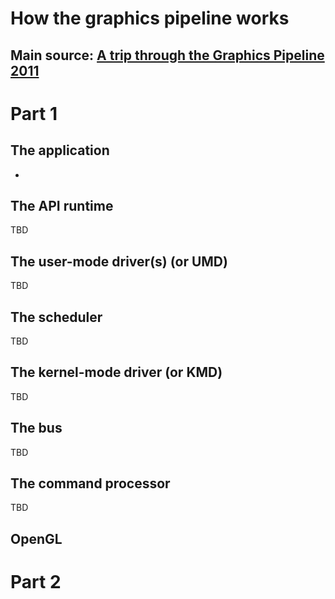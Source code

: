 # How the graphics pipeline works
## Main source: [A trip through the Graphics Pipeline 2011](https://fgiesen.wordpress.com/2011/07/09/a-trip-through-the-graphics-pipeline-2011-index/)

# Part 1
## The application
- 
## The API runtime
TBD
## The user-mode driver(s) (or UMD)
TBD
## The scheduler
TBD
## The kernel-mode driver (or KMD)
TBD
## The bus
TBD
## The command processor
TBD
## OpenGL

# Part 2

